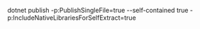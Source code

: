 dotnet publish -p:PublishSingleFile=true --self-contained true -p:IncludeNativeLibrariesForSelfExtract=true

